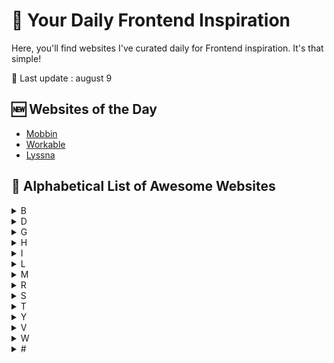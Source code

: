 # 📰 Your Daily Frontend Inspiration

Here, you'll find websites I've curated daily for Frontend inspiration. It's that simple!

📅 Last update : august 9

## 🆕 Websites of the Day 

- [Mobbin](https://mobbin.com/)
- [Workable](https://www.workable.com/)
- [Lyssna](https://www.lyssna.com/)

## 📝 Alphabetical List of Awesome Websites

<details>
<summary>B</summary>

- [Benetics](https://www.benetics.io/)
- [Borek](https://www.borek.eu/)

</details>

<details>
<summary>D</summary>

- [Digital Mosaik](https://www.digitalmosaik.com/)

</details>

<details>
<summary>G</summary>
  
- [Grow With Atlas](https://www.growwithatlas.co/)
- [Giulia Gartner](https://www.giuligartner.com/)

</details>

<details>
<summary>H</summary>

- [Haven](https://havenservicing.com/)
- [Heva](https://www.hevahealth.com/)

</details>

<details>
<summary>I</summary>

[Il Falconiere](https://www.ilfalconiere.it/)

</details>


<details>
<summary>L</summary>

- [La rampe](https://www.larampe.io/)
- [Linear](https://linear.app/)
- [Lookscout](https://www.lookscout.com/)
- [Lemlist](https://www.lemlist.com/)
- [Lyssna](https://www.lyssna.com/)

</details>

<details>
<summary>M</summary>

- [Manuscry](https://www.manuscry.com/)
- [MarketWise](https://www.marketwise.io/)
- [Mirego](https://www.mirego.com/)
- [Mparticle](https://www.mparticle.com/)
- [Macaron](https://macaron.ai/)
- [Mobbin](https://mobbin.com/)

</details>


<details>
<summary>R</summary>

- [Railway](https://railway.app/)
- [Raycast](https://www.raycast.com/)
- [Rothys](https://rothys.com/)

</details>

<details>
<summary>S</summary>

- [Spikes](https://www.spikes-challenges.fr/)
- [Ses Talaioles](https://www.sestalaioles.com/)
- [Side](https://www.side.co/)

</details>

<details>
<summary>T</summary>

- [Travelworld](https://www.travelworld.nl/)

</details>

<details>
<summary>Y</summary>

- [Your Majesty](https://yourmajesty.co/)

</details>

<details>
<summary>V</summary>

- [V-Retail](https://www.vretail.space/)
- [Villa Della ](https://www.villadellatorre.it/)

</details>

<details>
<summary>W</summary>

- [Wonderkin Tatoo](https://wonderkin.michael-aust.com/)
- [Workable](https://www.workable.com/)

</details>


<details>
<summary>#</summary>

- [4TheLoud](https://www.4theloud.com/)

</details>

